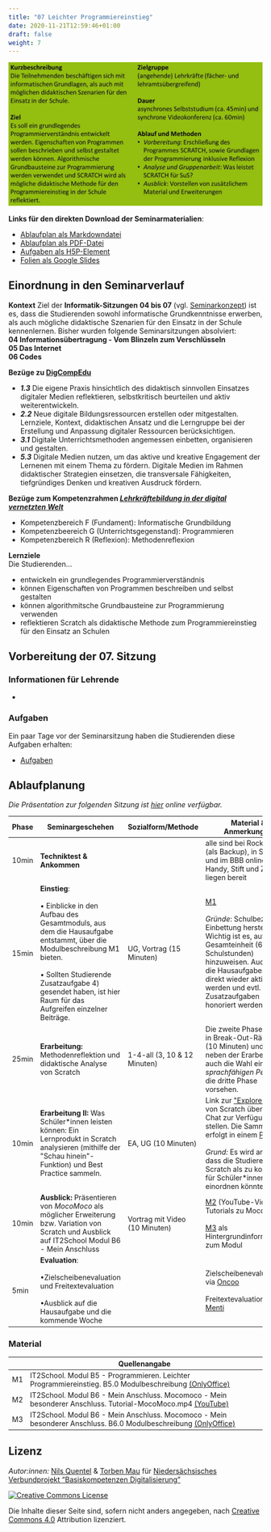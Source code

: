 ```yaml
---
title: "07 Leichter Programmiereinstieg"
date: 2020-11-21T12:59:46+01:00
draft: false
weight: 7
---
```


![](https://raw.githubusercontent.com/Lehrerbildung/Lehrerbildung.github.io/master/GenutzteBilder/Steckbriefe/steckbrief_7.jpg)




**Links für den direkten Download der Seminarmaterialien**:
* [Ablaufplan als Markdowndatei](https://raw.githubusercontent.com/Lehrerbildung/BKD-github/main/static/mds/7-programmiereinstieg.md)
* [Ablaufplan als PDF-Datei](https://github.com/Lehrerbildung/BKD-github/raw/main/content/PDFs/7-programmiereinstieg.pdf)
* [Aufgaben als H5P-Element](https://github.com/Lehrerbildung/BKD-github/raw/main/content/h5pElemente/7-programmiereinstieg.h5p)
* [Folien als Google Slides](https://docs.google.com/presentation/d/1JDUfDQMIoYH3-pqv_m8V9A5EzZc3jrTz2_gzdKXgROE/edit?usp=sharing)

## Einordnung in den Seminarverlauf 


**Kontext** 
Ziel der **Informatik-Sitzungen** **04 bis 07** (vgl. [Seminarkonzept](https://pad.gwdg.de/s/H1Pr8M4hB)) ist es, dass die Studierenden sowohl informatische Grundkenntnisse erwerben, als auch mögliche didaktische Szenarien für den Einsatz in der Schule kennenlernen. Bisher wurden folgende Seminarsitzungen absolviert:  
**04 Informationsübertragung - Vom Blinzeln zum Verschlüsseln**  
**05 Das Internet**  
**06 Codes** 


**Bezüge zu [DigCompEdu](https://ec.europa.eu/jrc/en/digcompedu)**   
* ***1.3*** Die eigene Praxis hinsichtlich des didaktisch sinnvollen Einsatzes digitaler Medien reflektieren, selbstkritisch beurteilen und aktiv weiterentwickeln.  
* ***2.2*** Neue digitale Bildungsressourcen erstellen oder mitgestalten. Lernziele, Kontext, didaktischen Ansatz und die Lerngruppe bei der Erstellung und Anpassung digitaler Ressourcen berücksichtigen.  
* ***3.1*** Digitale Unterrichtsmethoden angemessen einbetten, organisieren und gestalten.  
* ***5.3*** Digitale Medien nutzen, um das aktive und kreative Engagement der Lernenen mit einem Thema zu fördern. Digitale Medien im Rahmen didaktischer Strategien einsetzen, die transversale Fähigkeiten, tiefgründiges Denken und kreativen Ausdruck fördern.  

**Bezüge zum Kompetenzrahmen *[Lehrkräftebildung in der digital vernetzten Welt](http://www.lehrerbildungsverbund-niedersachsen.de/index.php?s=KompetenzrahmenLehrkraeftebildunginderdigitalvernetztenWelt)***   
* Kompetenzbereich F (Fundament): Informatische Grundbildung
* Kompetenzbeereich G (Unterrichtsgegenstand): Programmieren
* Kompetenzbereich R (Reflexion): Methodenreflexion 

**Lernziele**  
Die Studierenden...  
+ entwickeln ein grundlegendes Programmierverständnis  
+ können Eigenschaften von Programmen beschreiben und selbst gestalten  
+ können algorithmitsche Grundbausteine zur Programmierung verwenden  
+ reflektieren Scratch als didaktische Methode zum Programmiereinstieg für den Einsatz an Schulen

## Vorbereitung der 07. Sitzung
### Informationen für Lehrende
+

### Aufgaben
Ein paar Tage vor der Seminarsitzung haben die Studierenden diese Aufgaben erhalten: 

* [Aufgaben](https://lehrerbildung.github.io/5_aufgaben/session7_aufgaben_h5p/)

## Ablaufplanung 

*Die Präsentation zur folgenden Sitzung ist [hier](https://docs.google.com/presentation/d/1JDUfDQMIoYH3-pqv_m8V9A5EzZc3jrTz2_gzdKXgROE/edit?usp=sharing) online verfügbar.*

| Phase | Seminargeschehen | Sozialform/Methode | Material & Anmerkungen |
| -------- | -------- | -------- | -------- |
| 10min |  **Techniktest & Ankommen** |  |alle sind bei Rocket.Chat (als Backup), in Stud.IP und im BBB online. Handy, Stift und Zettel liegen bereit  |
| 15min | **Einstieg**: <br></br>  • Einblicke in den Aufbau des Gesamtmoduls, aus dem die Hausaufgabe entstammt, über die Modulbeschreibung M1 bieten. <br></br> • Sollten Studierende Zusatzaufgabe 4) gesendet haben, ist hier Raum für das Aufgreifen einzelner Beiträge. |UG, Vortrag (15 Minuten) | [M1](https://cs.uol.de/apps/onlyoffice/s/CdkRCgRtgB8YZ3F?fileId=1920477215) <br></br>*Gründe*: Schulbezug und Einbettung herstellen. Wichtig ist es, auf die Gesamteinheit (6-7 Schulstunden) hinzuweisen. Auch sollen die Hausaufgaben so direkt wieder aktiviert werden und evtl. Zusatzaufgaben honoriert werden.|
| 25min | **Erarbeitung:** Methodenreflektion und didaktische Analyse von Scratch | 1-4-all (3, 10 & 12 Minuten) | Die zweite Phase erfolgt in Break-Out-Räumen (10 Minuten) und soll neben der Erarbeitung auch die Wahl einer *sprachfähigen Person* für die dritte Phase vorsehen. |
| 10min | **Erarbeitung II:** Was Schüler*innen leisten können: Ein Lernprodukt in Scratch analysieren (mithilfe der "Schau hinein"-Funktion) und Best Practice sammeln. | EA, UG (10 Minuten) | Link zur ["Explore"](https://scratch.mit.edu/explore/projects/all) Page von Scratch über den Chat zur Verfügung stellen. Die Sammlung erfolgt in einem [Pad](https://pad.gwdg.de/xcRXR2YFTnyjQK9W4FPvwA) <br></br> *Grund:* Es wird antizipiert, dass die Studierenden Scratch als zu komplex für Schüler*innen einordnen könnten. | 
| 10min | **Ausblick:** Präsentieren von *MocoMoco* als möglicher Erweiterung bzw. Variation von Scratch und Ausblick auf IT2School Modul B6 - Mein Anschluss | Vortrag mit Video (10 Minuten) | [M2](https://www.youtube.com/watch?v=MCnmPp_g4vk) (YouTube-Video des Tutorials zu MocoMoco<br></br> [M3](https://cs.uol.de/apps/onlyoffice/s/CdkRCgRtgB8YZ3F?fileId=1920477317) als Hintergrundinformationen zum Modul   |
| 5min | **Evaluation**: <br></br>•Zielscheibenevaluation und Freitextevaluation <br></br>•Ausblick auf die Hausaufgabe und die kommende Woche |  | Zielscheibenevaluation via [Oncoo](https://oncoo.de/oncoo.php) <br></br> Freitextevaluation via [Menti](https://menti.com/)|




### Material
|  | Quellenangabe | 
| -------- | -------- | 
| M1     | IT2School. Modul B5 - Programmieren. Leichter Programmiereinstieg. B5.0 Modulbeschreibung [(OnlyOffice)](https://cs.uol.de/apps/onlyoffice/s/CdkRCgRtgB8YZ3F?fileId=1920477215) | 
| M2     | IT2School. Modul B6 - Mein Anschluss. Mocomoco - Mein besonderer Anschluss. Tutorial-MocoMoco.mp4 [(YouTube)](https://www.youtube.com/watch?v=MCnmPp_g4vk) | 
| M3     | IT2School. Modul B6 - Mein Anschluss. Mocomoco - Mein besonderer Anschluss. B6.0 Modulbeschreibung [(OnlyOffice)](https://cs.uol.de/apps/onlyoffice/s/CdkRCgRtgB8YZ3F?fileId=1920477317) | | 


## Lizenz  
*Autor:innen:* [Nils Quentel](https://twitter.com/nilsquentel) & [Torben Mau](https://twitter.com/torbenmau) für [Niedersächsisches Verbundprojekt “Basiskompetenzen Digitalisierung”](http://www.lehrerbildungsverbund-niedersachsen.de/index.php?s=ProjektBasiskompetenzenDigitalisierung)

<a rel="license" href="http://creativecommons.org/licenses/by/4.0/"><img alt="Creative Commons License" style="border-width:0" src="https://i.creativecommons.org/l/by/4.0/88x31.png" /></a><br/><p>Die Inhalte dieser Seite sind, sofern nicht anders angegeben, nach <a rel="license" href="http://creativecommons.org/licenses/by/4.0/">Creative Commons 4.0</a> Attribution lizenziert.</p>

  

